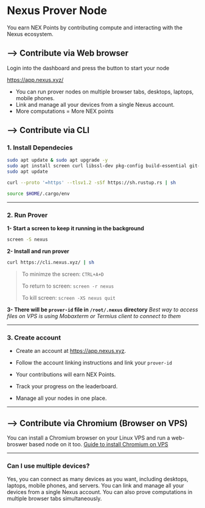 # Nexus Prover Node
You earn NEX Points by contributing compute and interacting with the Nexus ecosystem.

## --> Contribute via Web browser
Login into the dashboard and press the button to start your node

https://app.nexus.xyz/

- You can run prover nodes on multiple browser tabs, desktops, laptops, mobile phones.
- Link and manage all your devices from a single Nexus account.
- More computations = More NEX points

## --> Contribute via CLI
### 1. Install Dependecies
```bash
sudo apt update & sudo apt upgrade -y
sudo apt install screen curl libssl-dev pkg-config build-essential git-all protobuf-compiler -y
sudo apt update
```
```bash
curl --proto '=https' --tlsv1.2 -sSf https://sh.rustup.rs | sh
```
```bash
source $HOME/.cargo/env
```

---

### 2. Run Prover
**1- Start a screen to keep it running in the background**
```bash
screen -S nexus
```
**2- Install and run prover**
```bash
curl https://cli.nexus.xyz/ | sh
```
> To minimze the screen: `CTRL+A+D`
>
> To return to screen: `screen -r nexus`
>
> To kill screen: `screen -XS nexus quit`

**3- There will be `prover-id` file in `/root/.nexus` directory**
*Best way to access files on VPS is using Mobaxterm or Termius client to connect to them*

---

### 3. Create account
* Create an account at https://app.nexus.xyz.

* Follow the account linking instructions and link your `prover-id`

* Your contributions will earn NEX Points.

* Track your progress on the leaderboard.

* Manage all your nodes in one place.

---

## --> Contribute via Chromium (Browser on VPS)
You can install a Chromium browser on your Linux VPS and run a web-broswer based node on it too. [Guide to install Chromium on VPS](https://github.com/0xmoei/Install-Chromium-Linux-Browser)

---

### Can I use multiple devices?
Yes, you can connect as many devices as you want, including desktops, laptops, mobile phones, and servers. You can link and manage all your devices from a single Nexus account. You can also prove computations in multiple browser tabs simultaneously.
